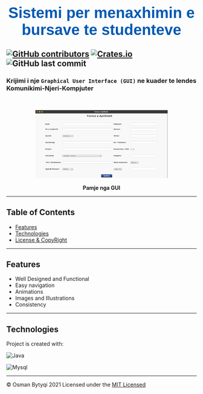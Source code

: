 <center> <h1 style="color:rgb(0, 89, 179);font-family: Arial ;font-size:40px">Sistemi per menaxhimin e bursave te studenteve</h1> </center>


[![GitHub contributors](https://img.shields.io/github/contributors/OsmanBytyqi/Human-Computer-Intercation?color=blue&logo=github&logoColor=github)](https://github.com/OsmanBytyqi/Human-Computer-Intercation/graphs/contributors)
[![Crates.io](https://img.shields.io/crates/l/License?logo=github&color=)](https://github.com/OsmanBytyqi/Human-Computer-Intercation/blob/master/LICENSE)
![GitHub last commit](https://img.shields.io/github/last-commit/OsmanBytyqi/Human-Computer-Intercation?color=blue&logo=github)
----
### Krijimi i nje `Graphical User Interface (GUI)` ne kuader te lendes Komunikimi-Njeri-Kompjuter
<br>
<p align="center">
  <img src="screen.png" style="width:350px; height:180px">
</p>
<figcaption align = "center"><b>Pamje nga GUI</b></figcaption>



---


## Table of Contents

- [Features](#Features)
- [Technologies](#Technologies)
- [License & CopyRight](#License-&-CopyRight)
---

 ## Features
 
 * Well Designed and Functional
 * Easy navigation
 * Animations 
 * Images and Illustrations
 * Consistency 
 ---

## Technologies 
 Project is created with:

![Java](https://img.shields.io/badge/Java-ED8B00?style=for-the-badge&logo=java&logoColor=white)

![Mysql](https://img.shields.io/badge/MySQL-00000F?style=for-the-badge&logo=mysql&logoColor=white)




---
 © Osman Bytyqi 2021
Licensed under the [MIT Licensed](https://github.com/OsmanBytyqi/Human-Computer-Intercation/blob/master/LICENSE)

